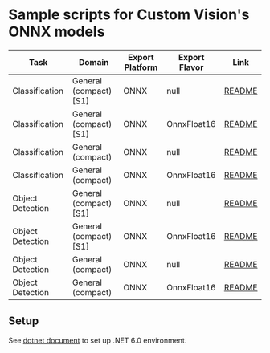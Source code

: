 # Sample scripts for Custom Vision's ONNX models

| Task | Domain | Export Platform | Export Flavor | Link |
|------|--------|-----------------|---------------|------|
| Classification | General (compact) [S1] | ONNX | null | [README](classification) |
| Classification | General (compact) [S1] | ONNX | OnnxFloat16 | [README](classification) |
| Classification | General (compact) | ONNX | null | [README](classification) |
| Classification | General (compact) | ONNX | OnnxFloat16 | [README](classification) |
| Object Detection | General (compact) [S1] | ONNX | null | [README](object_detection_s1) |
| Object Detection | General (compact) [S1] | ONNX | OnnxFloat16 | [README](object_detection_s1) |
| Object Detection | General (compact) | ONNX | null | [README](object_detection) |
| Object Detection | General (compact) | ONNX | OnnxFloat16 | [README](object_detection) |

## Setup
See [dotnet document](https://dotnet.microsoft.com/en-us/download) to set up .NET 6.0 environment.
